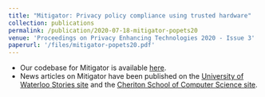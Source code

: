 ```yaml
---
title: "Mitigator: Privacy policy compliance using trusted hardware"
collection: publications
permalink: /publication/2020-07-18-mitigator-popets20
venue: 'Proceedings on Privacy Enhancing Technologies 2020 - Issue 3'
paperurl: '/files/mitigator-popets20.pdf'
---
```

* Our codebase for Mitigator is available [here](https://git-crysp.uwaterloo.ca/miti/mitigator).
* News articles on Mitigator have been published on the [University of Waterloo Stories site](https://uwaterloo.ca/stories/news/researchers-create-new-system-protect-users-online-data) and the [Cheriton School of Computer Science site](https://cs.uwaterloo.ca/news/miti-mazmudar-ian-goldberg-create-mitigator-new-system-protect-users-online-data). 
